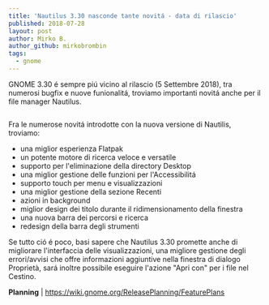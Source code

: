 ```yaml
---
title: 'Nautilus 3.30 nasconde tante novitá - data di rilascio'
published: 2018-07-28
layout: post
author: Mirko B.
author_github: mirkobrombin
tags:
  - gnome
---
```

<!-- wp:paragraph --><p>GNOME 3.30 é sempre piú vicino al rilascio (5 Settembre 2018), tra numerosi bugfix e nuove funionalitá, troviamo importanti novitá anche per il file manager Nautilus.</p><!-- /wp:paragraph --><!-- wp:image {"id":6550} --><figure class="wp-block-image"><img src="https://linuxhub.it/wordpress/wp-content/uploads/2018/07/nautilus-3.30-views-menu.jpg" alt="" class="wp-image-6550"/></figure><!-- /wp:image --><!-- wp:paragraph --><p>Fra le numerose novitá introdotte con la nuova versione di Nautilis, troviamo:</p><!-- /wp:paragraph --><!-- wp:list --><ul><li>una miglior esperienza Flatpak</li><li>un potente motore di ricerca veloce e versatile</li><li>supporto per l'eliminazione della directory Desktop</li><li>una miglior gestione delle funzioni per l'Accessibilitá</li><li>supporto touch per menu e visualizzazioni</li><li>una miglior gestione della sezione Recenti</li><li>azioni in background</li><li>miglior design dei titolo durante il ridimensionamento della finestra</li><li>una nuova barra dei percorsi e ricerca</li><li>redesign della barra degli strumenti</li></ul><!-- /wp:list --><!-- wp:paragraph --><p>Se tutto ció é poco, basi sapere che Nautilus 3.30 promette anche di migliorare l'interfaccia delle visualizzazioni, una migliore gestione degli errori/avvisi che offre informazioni aggiuntive nella finestra di dialogo Proprietà, sará inoltre possibile eseguire l'azione "Apri con" per i file nel Cestino.</p><!-- /wp:paragraph --><!-- wp:paragraph --><p><strong>Planning</strong> | <a href="https://wiki.gnome.org/ReleasePlanning/FeaturePlans">https://wiki.gnome.org/ReleasePlanning/FeaturePlans</a></p><!-- /wp:paragraph -->